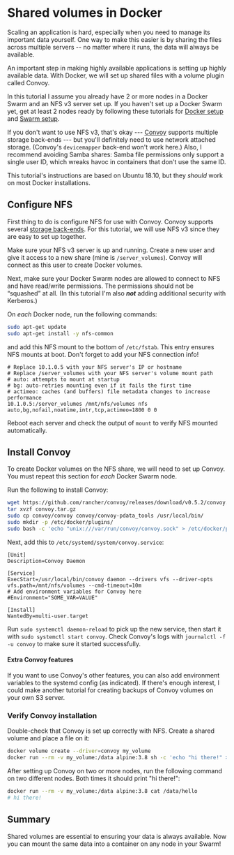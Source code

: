 # Shared volumes in Docker

Scaling an application is hard, especially when you need to manage its important data yourself. One way to make this easier is by sharing the files across multiple servers -- no matter where it runs, the data will always be available.

An important step in making highly available applications is setting up highly available data. With Docker, we will set up shared files with a volume plugin called Convoy.

In this tutorial I assume you already have 2 or more nodes in a Docker Swarm and an NFS v3 server set up. If you haven't set up a Docker Swarm yet, get at least 2 nodes ready by following these tutorials for [Docker setup][setup docker] and [Swarm setup][setup swarm].


If you don't want to use NFS v3, that's okay --- [Convoy][convoy] supports multiple storage back-ends --- but you'll definitely need to use network attached storage. (Convoy's `devicemapper` back-end won't work here.) Also, I recommend avoiding Samba shares: Samba file permissions only support a single user ID, which wreaks havoc in containers that don't use the same ID.

This tutorial's instructions are based on Ubuntu 18.10, but they _should_ work on most Docker installations.

[convoy]: http://github.com/rancher/convoy
[setup docker]: https://docs.docker.com/engine/swarm/swarm-tutorial/
[setup swarm]: https://docs.docker.com/engine/swarm/swarm-tutorial/create-swarm/

## Configure NFS

First thing to do is configure NFS for use with Convoy. Convoy supports several [storage back-ends][convoy back-ends]. For this tutorial, we will use NFS v3 since they are easy to set up together.

[convoy back-ends]: https://github.com/rancher/convoy#start-convoy-daemon

Make sure your NFS v3 server is up and running. Create a new user and give it access to a new share (mine is `/server_volumes`). Convoy will connect as this user to create Docker volumes.

Next, make sure your Docker Swarm nodes are allowed to connect to NFS and have read/write permissions. The permissions should not be “squashed” at all. (In this tutorial I'm also **_not_** adding additional security with Kerberos.)

On _each_ Docker node, run the following commands:

```bash
sudo apt-get update
sudo apt-get install -y nfs-common
```

and add this NFS mount to the bottom of `/etc/fstab`. This entry ensures NFS mounts at boot. Don't forget to add your NFS connection info!

```config
# Replace 10.1.0.5 with your NFS server's IP or hostname
# Replace /server_volumes with your NFS server's volume mount path
# auto: attempts to mount at startup
# bg: auto-retries mounting even if it fails the first time
# actimeo: caches (and buffers) file metadata changes to increase performance
10.1.0.5:/server_volumes /mnt/nfs/volumes nfs auto,bg,nofail,noatime,intr,tcp,actimeo=1800 0 0
```

Reboot each server and check the output of `mount` to verify NFS mounted automatically.

## Install Convoy

To create Docker volumes on the NFS share, we will need to set up Convoy. You must repeat this section for _each_ Docker Swarm node.

Run the following to install Convoy:

```bash
wget https://github.com/rancher/convoy/releases/download/v0.5.2/convoy.tar.gz
tar xvzf convoy.tar.gz
sudo cp convoy/convoy convoy/convoy-pdata_tools /usr/local/bin/
sudo mkdir -p /etc/docker/plugins/
sudo bash -c 'echo "unix:///var/run/convoy/convoy.sock" > /etc/docker/plugins/convoy.spec'
```

Next, add this to `/etc/systemd/system/convoy.service`:

```config
[Unit]
Description=Convoy Daemon

[Service]
ExecStart=/usr/local/bin/convoy daemon --drivers vfs --driver-opts vfs.path=/mnt/nfs/volumes --cmd-timeout=10m
# Add environment variables for Convoy here
#Environment="SOME_VAR=VALUE"

[Install]
WantedBy=multi-user.target
```

Run `sudo systemctl daemon-reload` to pick up the new service, then start it with `sudo systemctl start convoy`. Check Convoy's logs with `journalctl -f -u convoy` to make sure it started successfully.

#### Extra Convoy features
If you want to use Convoy's other features, you can also add environment variables to the systemd config (as indicated). If there's enough interest, I could make another tutorial for creating backups of Convoy volumes on your own S3 server.

### Verify Convoy installation

Double-check that Convoy is set up correctly with NFS. Create a shared volume and place a file on it:

```bash
docker volume create --driver=convoy my_volume
docker run --rm -v my_volume:/data alpine:3.8 sh -c 'echo "hi there!" > /data/hello'
```

After setting up Convoy on two or more nodes, run the following command on two different nodes. Both times it should print "hi there!":

```bash
docker run --rm -v my_volume:/data alpine:3.8 cat /data/hello
# hi there!
```

## Summary

Shared volumes are essential to ensuring your data is always available. Now you can mount the same data into a container on any node in your Swarm!
